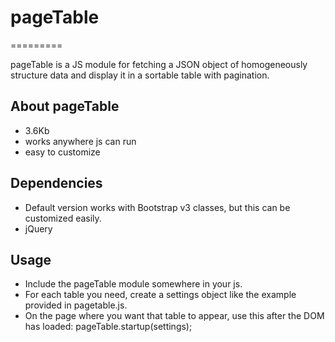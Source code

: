 # pageTable
=========

pageTable is a JS module for fetching a JSON object of homogeneously structure data and display it in a sortable table with pagination.

## About pageTable
  * 3.6Kb
  * works anywhere js can run
  * easy to customize

## Dependencies
  * Default version works with Bootstrap v3 classes, but this can be customized easily.
  * jQuery

## Usage
  * Include the pageTable module somewhere in your js.
  * For each table you need, create a settings object like the example provided in pagetable.js.
  * On the page where you want that table to appear, use this after the DOM has loaded:
      pageTable.startup(settings);
